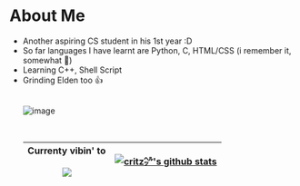 # About Me
<ul>
  <li> Another aspiring CS student in his 1st year :D </li>
  <li> So far languages I have learnt are Python, C, HTML/CSS (i remember it, somewhat 🗿) </li>
  <li> Learning C++, Shell Script</li>
  <li> Grinding Elden too 👍 </li>
<br>
  
  ![image](https://user-images.githubusercontent.com/71426002/213919721-b19a7c1c-8fbb-4b8c-a4d6-cc47fd048609.png)

</br>

| Currenty vibin' to <br><br> <a href="https://spotify-github-profile.vercel.app/api/view?uid=xagbe6n0umj1y40or5kj9yslk&redirect=true"><img align="center" src="https://spotify-github-profile.vercel.app/api/view?uid=xagbe6n0umj1y40or5kj9yslk&cover_image=true&theme=natemoo-re&show_offline=true&background_color=121212&bar_color=53b14f&bar_color_cover=true)"/></a> | <a href="https://github.com/swapnil-panigrahi/github-readme-stats"><img align="center" src="https://github-readme-stats.vercel.app/api?username=swapnil-panigrahi&show_icons=true&theme=yeblu" alt="critz㌹'s github stats" /> </a> |
| ------------- | ------------- |

